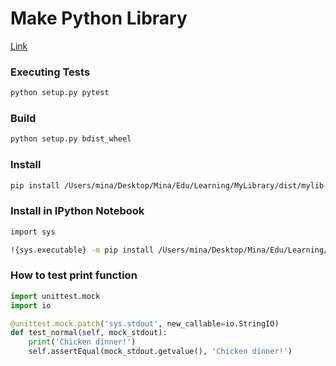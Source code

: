 # Make Python Library

[Link](https://medium.com/analytics-vidhya/how-to-create-a-python-library-7d5aea80cc3f)

### Executing Tests

```bash
python setup.py pytest
```

### Build

```bash
python setup.py bdist_wheel
```

### Install

```bash
pip install /Users/mina/Desktop/Mina/Edu/Learning/MyLibrary/dist/mylib-0.1.0-py3-none-any.whl
```

### Install in IPython Notebook

```bash
import sys

!{sys.executable} -m pip install /Users/mina/Desktop/Mina/Edu/Learning/MyLibrary/dist/mylib-0.1.0-py3-none-any.whl
```

### How to test print function

```python
import unittest.mock
import io

@unittest.mock.patch('sys.stdout', new_callable=io.StringIO)
def test_normal(self, mock_stdout):
    print('Chicken dinner!')
    self.assertEqual(mock_stdout.getvalue(), 'Chicken dinner!')
```